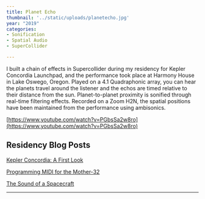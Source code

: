 ```yaml
---
title: Planet Echo
thumbnail: '../static/uploads/planetecho.jpg'
year: "2019"
categories: 
- Sonification
- Spatial Audio
- SuperCollider

---
```


I built a chain of effects in Supercollider during my residency for Kepler Concordia Launchpad, and the performance took place at Harmony House in Lake Oswego, Oregon.  Played on a 4.1 Quadraphonic array, you can hear the planets travel around the listener and the echos are timed relative to their distance from the sun.  Planet-to-planet proximity is sonified through real-time filtering effects.  Recorded on a Zoom H2N, the spatial positions have been maintained from the performance using ambisonics.

[https://www.youtube.com/watch?v=PGbsSa2w8ro](https://www.youtube.com/watch?v=PGbsSa2w8ro)

## Residency Blog Posts

[Kepler Concordia: A First Look](https://medium.com/@justintkuhn/kepler-concordia-a-first-look-8657f545d65c)

[Programming MIDI for the Mother-32](https://medium.com/@justintkuhn/programming-midi-for-the-moog-mother-32-12f06ae06585)

[The Sound of a Spacecraft](https://medium.com/@justintkuhn/the-sound-of-a-spacecraft-6ce3daa4faa4)

--- 



